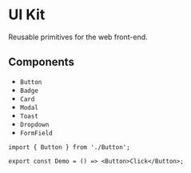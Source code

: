 # UI Kit

Reusable primitives for the web front-end.

## Components
- `Button`
- `Badge`
- `Card`
- `Modal`
- `Toast`
- `Dropdown`
- `FormField`

```tsx
import { Button } from './Button';

export const Demo = () => <Button>Click</Button>;
```
